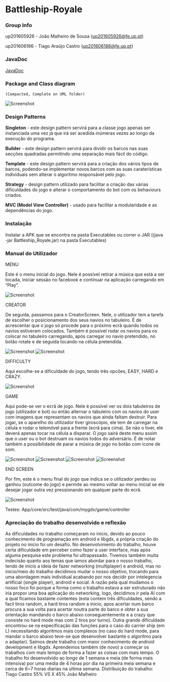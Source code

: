 # Battleship-Royale


### Group Info

up201605926 - João Malheiro de Sousa (up201605926@fe.up.pt)

up201606186 - Tiago Araújo Castro (up201606186@fe.up.pt)

### JavaDoc
[JavaDoc](https://joaomalheiro.github.io/)

### Package and Class diagram
    (Compacted, Complete on UML folder)
    
![Screenshot](https://i.imgur.com/RWPzqRf.jpg)


### Design Patterns

  **Singleton** - este design pattern servirá para a classe jogo apenas ser instanciada uma vez já que irá ser acedida inúmeras vezes ao longo da execução do programa.

  **Builder** - este design pattern servirá para dividir os barcos nas suas secções quadradas permitindo uma separação mais fácil do código.

  **Template** - este design pattern servirá para a criação dos vários tipos de barcos, podendo-se implementar novos barcos com as suas caraterísticas individuais sem alterar o algoritmo responsável pelo jogo.
  
  **Strategy** -  design pattern utilizado para facilitar a criação das várias dificuldades do jogo e alterar o comportamento do bot com os behaviours criados.

  **MVC (Model View Controller)** - usado para facilitar a modularidade e as dependências do jogo.
  
  
### Instalação

Instalar a APK que se encontra na pasta Executables ou correr o JAR ((java -jar Battleship_Royale.jar) na pasta Executables)


### Manual do Utilizador

MENU

Este é o menu inicial do jogo. Nele é possível retirar a música que está a ser tocada, iniciar sessão no facebook e continuar na aplicação carregando em “Play”.

![Screenshot](https://i.imgur.com/KeMjLJc.png)

CREATOR

De seguida, passamos para o CreatorScreen. Nele, o utilizador tem a tarefa de escolher o posicionamento dos seus navios no tabuleiro. É de acrescentar que o jogo só procede para o próximo ecrã quando todos os navios estiveram colocados. Também é possível rodar os navios para os colocar no tabuleiro carregando, após carregar no navio pretendido, no botão rotate e de seguida tocando na célula pretendida.

![Screenshot](https://i.imgur.com/ewSyR8l.png)
![Screenshot](https://i.imgur.com/MkNETyv.png)

DIFFICULTY

Aqui escolhe-se a dificuldade do jogo,  tendo três opcões, EASY, HARD e CRAZY.

![Screenshot](https://i.imgur.com/IJcULM1.png)

GAME

Aqui pode-se ver o ecrã de jogo. Nele é possível ver os dois tabuleiros de jogo (utilizador e bot) ou então alternar o tabuleiro com os navios do user com imagens que representam os navios que ainda faltam destruir. Para jogar, se o aparelho do utilizador tiver giroscópio, ele tem de carregar na célula e rodar o telemóvel para a frente (ecrã para cima). Se não o tiver, ele deverá apenas tocar na célula a disparar. O jogo sairá deste menu assim que o user ou o bot destruam os navios todos do adversário. É de notar também a possibilidade de parar a música de jogo no botão com icone de som.

![Screenshot](https://i.imgur.com/aETthwH.png)
![Screenshot](https://i.imgur.com/LWE9GEW.png)
![Screenshot](https://i.imgur.com/8i9M5HI.png)
![Screenshot](https://i.imgur.com/0BNGJ0X.png)

END SCREEN

Por fim, este é o menu final do jogo que indica se o utilizador perdeu ou ganhou (outcome do jogo) e permite ao mesmo voltar ao menu inicial se ele desejar jogar outra vez pressionando em qualquer parte do ecrã.

![Screenshot](https://i.imgur.com/lh7vYeH.png)


Testes: App/core/src/test/java/com/mygdx/game/controller

### Apreciação do trabalho desenvolvido e reflexão

As dificuldades no trabalho começaram no inicio, devido ao pouco conhecimento de programação em android e libgdx, a própria criação do projeto no inicio foi um desafio. No desenvolvimento do trabalho, houve certa dificuldade em perceber como fazer a user interface, mas após alguma pesquisa este problema foi ultrapassado. Tivemos também muita indecisão quanto aos temas que iamos abordar para o nosso trabalho, tendo de inicio a ideia de fazer networking (multiplayer) e android, mas no inicio/meio do trabalho decidimos mudar o nosso objetivo, trocando para uma abordagem mais individual acabando por nos decidir por intelegencia artificial (single player), android e social. A razão pela qual mudamos o nosso foco foi porque a forma como o trabalho estava a ser estruturado não iria propor uma boa aplicação do networking, logo, decidimos ir pela AI com a qual ficamos bastante contentes (esta contem três dificuldades,  sendo a facil tiros random, a hard tiros random a inicio, apos acertar num barco procura a sua volta para acertar noutra parte do barco e obter a sua orientação mandando o barco abaixo conseguentemente e a crazy que consiste no hard mode mas com 2 tiros por turno). Outra grande dificuldade encontrou-se na especificação das funções para o caso do carrier ship (em L) necessitando algoritmos mais complexos (no caso do hard mode, para mandar o barco abaixo teve-se que desenvolver bastante o algoritmo para o adaptar).
Saimos deste trabalho com maior conhecimento de android development e libgdx. Aprendemos também (de novo) a começar os trabalhos com mais tempo de forma a fazer as coisas com mais tempo. 
O trabalho foi desenvolvido ao longo de 1 semana e meia (de forma mais intensiva) por uma media de 4 horas por dia na primeira meia semana e cerca de 6~7 horas diarias na ultima semana.
Distribuição do trabalho: Tiago Castro 55% VS X 45% João Malheiro
